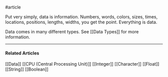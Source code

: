 #article 

Put very simply, data is information. Numbers, words, colors, sizes, times, locations, positions, lengths, widths, you get the point. Everything is data.

Data comes in many different types. See [[Data Types]] for more information.

---
#### Related Articles

[[Data]]
[[CPU  (Central Processing Unit)]]
[[Integer]]
[[Character]]
[[Float]]
[[String]]
[[Boolean]]